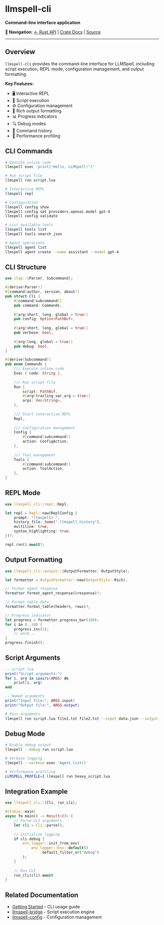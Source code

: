 # llmspell-cli

**Command-line interface application**

**🔗 Navigation**: [← Rust API](README.md) | [Crate Docs](https://docs.rs/llmspell-cli) | [Source](../../../../llmspell-cli)

---

## Overview

`llmspell-cli` provides the command-line interface for LLMSpell, including script execution, REPL mode, configuration management, and output formatting.

**Key Features:**
- 🖥️ Interactive REPL
- 📜 Script execution
- ⚙️ Configuration management
- 🎨 Rich output formatting
- 📊 Progress indicators
- 🔍 Debug modes
- 📝 Command history
- 🚀 Performance profiling

## CLI Commands

```bash
# Execute inline code
llmspell exec 'print("Hello, LLMSpell!")'

# Run script file
llmspell run script.lua

# Interactive REPL
llmspell repl

# Configuration
llmspell config show
llmspell config set providers.openai.model gpt-4
llmspell config validate

# List available tools
llmspell tools list
llmspell tools search json

# Agent operations
llmspell agent list
llmspell agent create --name assistant --model gpt-4
```

## CLI Structure

```rust
use clap::{Parser, Subcommand};

#[derive(Parser)]
#[command(author, version, about)]
pub struct Cli {
    #[command(subcommand)]
    pub command: Commands,
    
    #[arg(short, long, global = true)]
    pub config: Option<PathBuf>,
    
    #[arg(short, long, global = true)]
    pub verbose: bool,
    
    #[arg(long, global = true)]
    pub debug: bool,
}

#[derive(Subcommand)]
pub enum Commands {
    /// Execute inline code
    Exec { code: String },
    
    /// Run script file
    Run { 
        script: PathBuf,
        #[arg(trailing_var_arg = true)]
        args: Vec<String>,
    },
    
    /// Start interactive REPL
    Repl,
    
    /// Configuration management
    Config {
        #[command(subcommand)]
        action: ConfigAction,
    },
    
    /// Tool management
    Tools {
        #[command(subcommand)]
        action: ToolAction,
    },
}
```

## REPL Mode

```rust
use llmspell_cli::repl::Repl;

let repl = Repl::new(ReplConfig {
    prompt: "llmspell> ",
    history_file: Some(".llmspell_history"),
    multiline: true,
    syntax_highlighting: true,
})?;

repl.run().await?;
```

## Output Formatting

```rust
use llmspell_cli::output::{OutputFormatter, OutputStyle};

let formatter = OutputFormatter::new(OutputStyle::Rich);

// Format agent response
formatter.format_agent_response(&response)?;

// Format table data
formatter.format_table(headers, rows)?;

// Progress indicator
let progress = formatter.progress_bar(100);
for i in 0..100 {
    progress.inc(1);
    // work...
}
progress.finish();
```

## Script Arguments

```lua
-- script.lua
print("Script arguments:")
for i, arg in ipairs(ARGS) do
    print(i, arg)
end

-- Named arguments
print("Input file:", ARGS.input)
print("Output file:", ARGS.output)
```

```bash
# Pass arguments
llmspell run script.lua file1.txt file2.txt --input data.json --output result.json
```

## Debug Mode

```bash
# Enable debug output
llmspell --debug run script.lua

# Verbose logging
llmspell --verbose exec 'Agent.list()'

# Performance profiling
LLMSPELL_PROFILE=1 llmspell run heavy_script.lua
```

## Integration Example

```rust
use llmspell_cli::{Cli, run_cli};

#[tokio::main]
async fn main() -> Result<()> {
    // Parse CLI arguments
    let cli = Cli::parse();
    
    // Initialize logging
    if cli.debug {
        env_logger::init_from_env(
            env_logger::Env::default()
                .default_filter_or("debug")
        );
    }
    
    // Run CLI
    run_cli(cli).await
}
```

## Related Documentation

- [Getting Started](../../getting-started.md) - CLI usage guide
- [llmspell-bridge](llmspell-bridge.md) - Script execution engine
- [llmspell-config](llmspell-config.md) - Configuration management